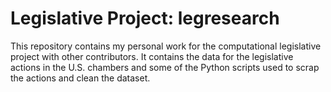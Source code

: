 # Legislative Project: legresearch
This repository contains my personal work for the computational legislative project with other contributors. It contains the data for the legislative actions in the U.S. chambers and some of the Python scripts used to scrap the actions and clean the dataset.
